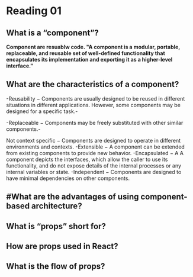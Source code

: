 # Reading 01

## What is a “component”?

**Component are resuablw code. "A component is a modular, portable, replaceable, and reusable set of well-defined functionality that encapsulates its implementation and exporting it as a higher-level interface."**


## What are the characteristics of a component?
-Reusability − Components are usually designed to be reused in different situations in different applications. However, some components may be designed for a specific task.-

-Replaceable − Components may be freely substituted with other similar components.-

Not context specific − Components are designed to operate in different environments and contexts.
-Extensible − A component can be extended from existing components to provide new behavior.
-Encapsulated − A A component depicts the interfaces, which allow the caller to use its functionality, and do not expose details of the internal processes or any internal variables or state.
-Independent − Components are designed to have minimal dependencies on other components.

## #What are the advantages of using component-based architecture?


## What is “props” short for?



## How are props used in React?



## What is the flow of props?

